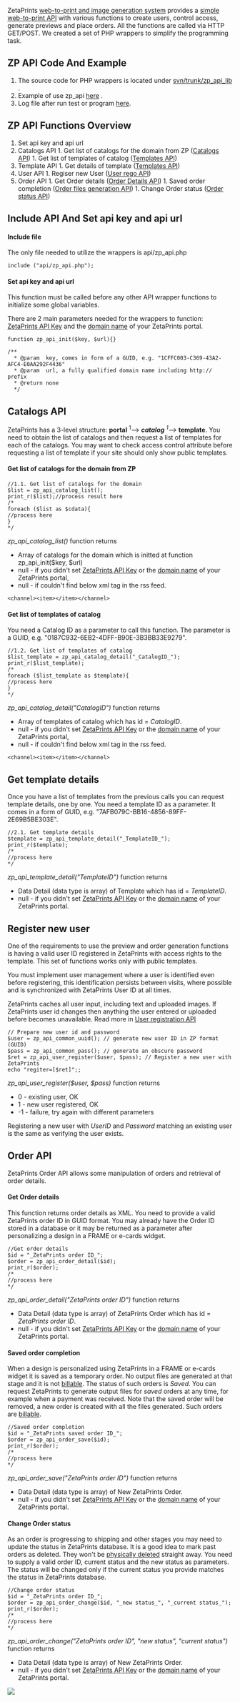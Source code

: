 ZetaPrints [web-to-print and image generation system](http://www.zetaprints.com) provides a [simple web-to-print API](http://www.zetaprints.com/help/category/api/) with various functions to create users, control access, generate previews and place orders.
All the functions are called via HTTP GET/POST. We created a set of PHP wrappers to simplify the programming task.

## ZP API Code And Example ##
  1. The source code for PHP wrappers is located under [svn/trunk/zp\_api\_lib](http://code.google.com/p/magento-w2p/source/browse/#svn/trunk/zp_api_lib) .
  1. Example of use zp\_api [here](http://code.google.com/p/magento-w2p/source/browse/trunk/zp_api_lib/zp.test.php) .
  1. Log file after run test or program [here](http://code.google.com/p/magento-w2p/source/browse/trunk/zp_api_lib/zp_api_log.log).

## ZP API Functions Overview ##
  1. Set api key and api url
  1. Catalogs API
    1. Get list of catalogs for the domain from ZP ([Catalogs API](http://www.zetaprints.com/help/catalogs-api/))
    1. Get list of templates of catalog ([Templates API](http://www.zetaprints.com/help/template-details-api/))
  1. Template API
    1. Get details of template ([Templates API](http://www.zetaprints.com/help/template-details-api/))
  1. User API
    1. Regiser new User ([User rego API](http://www.zetaprints.com/help/user-registration-api/))
  1. Order API
    1. Get Order details ([Order Details API](http://www.zetaprints.com/help/orders-api-order-details/))
    1. Saved order completion ([Order files generation API](http://www.zetaprints.com/help/orders-api-generate-output-files/))
    1. Change Order status ([Order status API](http://www.zetaprints.com/help/orders-api-status-change/))

## Include API And Set api key and api url ##
#### Include file ####
The only file needed to utilize the wrappers is api/zp\_api.php
```
include ("api/zp_api.php");
```
#### Set api key and api url ####
This function must be called before any other API wrapper functions to initialize some global variables.

There are 2 main parameters needed for the wrappers to function: [ZetaPrints API Key](http://www.zetaprints.com/help/about-web-to-print-api/) and the [domain name](http://www.zetaprints.com/help/category/access-url/) of your ZetaPrints portal.
```
function zp_api_init($key, $url){}

/**
  * @param	key, comes in form of a GUID, e.g. "1CFFC003-C369-43A2-AFC4-E0AA292F4436"
  * @param	url, a fully qualified domain name including http:// prefix
  * @return	none
  */
```

## Catalogs API ##
ZetaPrints has a 3-level structure: **portal** <sup>1</sup>--><sup>*</sup> **catalog** <sup>1</sup>--><sup>*</sup> **template**. You need to obtain the list of catalogs and then request a list of templates for each of the catalogs. You may want to check access control attribute before requesting a list of template if your site should only show public templates.


#### Get list of catalogs for the domain from ZP ####
```
//1.1. Get list of catalogs for the domain
$list = zp_api_catalog_list();
print_r($list);//process result here
/*
foreach ($list as $cdata){
//process here
}
*/
```

_zp\_api\_catalog\_list()_ function returns
  * Array of catalogs for the domain which is initted at function zp\_api\_init($key, $url)
  * null - if you didn't set [ZetaPrints API Key](http://www.zetaprints.com/help/about-web-to-print-api/) or the [domain name](http://www.zetaprints.com/help/category/access-url/) of your ZetaPrints portal,
  * null - if couldn't find below xml tag in the rss feed.
```
<channel><item></item></channel>
```

#### Get list of templates of catalog ####
You need a Catalog ID as a parameter to call this function. The parameter is a GUID, e.g. "0187C932-6EB2-4DFF-B90E-3B3BB33E9279".
```
//1.2. Get list of templates of catalog
$list_template = zp_api_catalog_detail("_CatalogID_");
print_r($list_template);
/*
foreach ($list_template as $template){
//process here
}
*/
```

_zp\_api\_catalog\_detail("_CatalogID_")_ function returns
  * Array of templates of catalog which has id = _CatalogID_.
  * null - if you didn't set [ZetaPrints API Key](http://www.zetaprints.com/help/about-web-to-print-api/) or the [domain name](http://www.zetaprints.com/help/category/access-url/) of your ZetaPrints portal,
  * null - if couldn't find below xml tag in the rss feed.
```
<channel><item></item></channel>
```

## Get template details ##
Once you have a list of templates from the previous calls you can request template details, one by one. You need a template ID as a parameter. It comes in a form of GUID, e.g. "7AFB079C-BB16-4856-89FF-2E69B5BE303E".

```
//2.1. Get template details
$template = zp_api_template_detail("_TemplateID_");
print_r($template);
/*
//process here
*/
```

_zp\_api\_template\_detail("_TemplateID_")_ function returns
  * Data Detail (data type is array) of Template which has id = _TemplateID_.
  * null - if you didn't set [ZetaPrints API Key](http://www.zetaprints.com/help/about-web-to-print-api/) or the [domain name](http://www.zetaprints.com/help/category/access-url/) of your ZetaPrints portal.

## Register new user ##
One of the requirements to use the preview and order generation functions is having a valid user ID registered in ZetaPrints with access rights to the template. This set of functions works only with public templates.

You must implement user management where a user is identified even before registering, this identification persists between visits, where possible and is synchronized with ZetaPrints User ID at all times.

ZetaPrints caches all user input, including text and uploaded images. If ZetaPrints user id changes then anything the user entered or uploaded before becomes unavailable. Read more in [User registration API](http://www.zetaprints.com/help/user-registration-api/)

```
// Prepare new user id and password
$user = zp_api_common_uuid(); // generate new user ID in ZP format (GUID)
$pass = zp_api_common_pass(); // generate an obscure password
$ret = zp_api_user_register($user, $pass); // Register a new user with ZetaPrints 
echo "regiter=[$ret]";;
```

_zp\_api\_user\_register($user, $pass)_ function returns
  * 0 - existing user, OK
  * 1 - new user registered, OK
  * -1 - failure, try again with different parameters

Registering a new user with _UserID_ and _Password_ matching an existing user is the same as verifying the user exists.

## Order API ##
ZetaPrints Order API allows some manipulation of orders and retrieval of order details.

#### Get Order details ####
This function returns order details as XML. You need to provide a valid ZetaPrints order ID in GUID format. You may already have the Order ID stored in a database or it may be returned as a parameter after personalizing a design in a FRAME or e-cards widget.

```
//Get order details
$id = "_ZetaPrints order ID_";
$order = zp_api_order_detail($id);
print_r($order);
/*
//process here
*/
```

_zp\_api\_order\_detail("_ZetaPrints order ID_")_ function returns
  * Data Detail (data type is array) of ZetaPrints Order which has id = _ZetaPrints order ID_.
  * null - if you didn't set [ZetaPrints API Key](http://www.zetaprints.com/help/about-web-to-print-api/) or the [domain name](http://www.zetaprints.com/help/category/access-url/) of your ZetaPrints portal.

#### Saved order completion ####
When a design is personalized using ZetaPrints in a FRAME or e-cards widget it is saved as a temporary order. No output files are generated at that stage and it is not [billable](http://www.zetaprints.com/help/billing-rules/). The status of such orders is _Saved_.
You can request ZetaPrints to generate output files for _saved_ orders at any time, for example when a payment was received. Note that the saved order will be removed, a new order is created with all the files generated. Such orders are [billable](http://www.zetaprints.com/help/billing-rules/).

```
//Saved order completion
$id = "_ZetaPrints saved order ID_";
$order = zp_api_order_save($id);
print_r($order);
/*
//process here
*/
```

_zp\_api\_order\_save("_ZetaPrints order ID_")_ function returns
  * Data Detail (data type is array) of New ZetaPrints Order.
  * null - if you didn't set [ZetaPrints API Key](http://www.zetaprints.com/help/about-web-to-print-api/) or the [domain name](http://www.zetaprints.com/help/category/access-url/) of your ZetaPrints portal.

#### Change Order status ####
As an order is progressing to shipping and other stages you may need to update the status in ZetaPrints database. It is a good idea to mark past orders as deleted. They won't be [physically deleted](http://www.zetaprints.com/help/order-retention/) straight away.
You need to supply a valid order ID, current status and the new status as parameters. The status will be changed only if the current status you provide matches the status in ZetaPrints database.

```
//Change order status
$id = "_ZetaPrints order ID_";
$order = zp_api_order_change($id, "_new status_", "_current status_");
print_r($order);
/*
//process here
*/
```
_zp\_api\_order\_change("_ZetaPrints order ID_", "_new status_", "_current status_")_ function returns
  * Data Detail (data type is array) of New ZetaPrints Order.
  * null - if you didn't set [ZetaPrints API Key](http://www.zetaprints.com/help/about-web-to-print-api/) or the [domain name](http://www.zetaprints.com/help/category/access-url/) of your ZetaPrints portal.

[![](http://www.zetaprints.com/help/img/magento_w2p_images/magento_support_text.png)](http://www.zetaprints.com/magento-web-to-print/magento-partners)